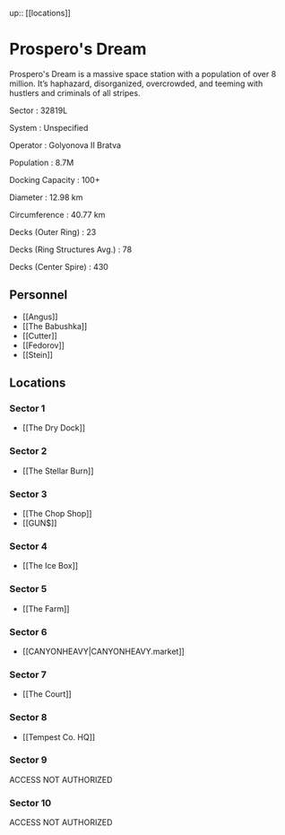 ---
---
up:: [[locations]]

# Prospero's Dream

Prospero's Dream is a massive space station with a population of over 8 million. It’s haphazard, disorganized, overcrowded, and teeming with hustlers and criminals of all stripes.

Sector
: 32819L

System
: Unspecified

Operator
: Golyonova II Bratva

Population
: 8.7M

Docking Capacity
: 100+

Diameter
: 12.98 km

Circumference
: 40.77 km

Decks (Outer Ring)
: 23

Decks (Ring Structures Avg.)
: 78

Decks (Center Spire)
: 430

## Personnel

- [[Angus]]
- [[The Babushka]]
- [[Cutter]]
- [[Fedorov]]
- [[Stein]]

## Locations

### Sector 1

- [[The Dry Dock]]

### Sector 2

- [[The Stellar Burn]]

### Sector 3

- [[The Chop Shop]]
- [[GUN$]]

### Sector 4

- [[The Ice Box]]

### Sector 5

- [[The Farm]]

### Sector 6

- [[CANYONHEAVY|CANYONHEAVY.market]]

### Sector 7

- [[The Court]]

### Sector 8

- [[Tempest Co. HQ]]

### Sector 9

ACCESS NOT AUTHORIZED

### Sector 10

ACCESS NOT AUTHORIZED